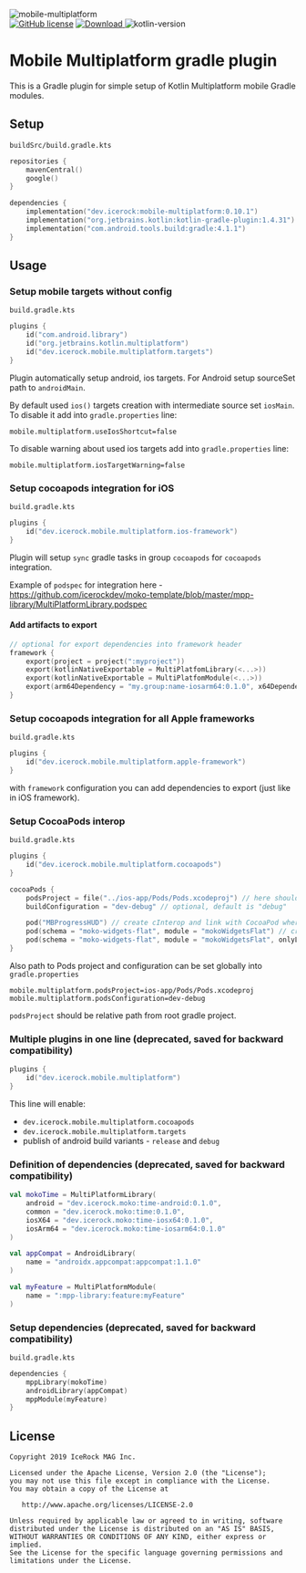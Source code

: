 ![mobile-multiplatform](https://user-images.githubusercontent.com/5010169/100611874-9aa17f80-3344-11eb-9737-c50ba63b0f6e.png)  
[![GitHub license](https://img.shields.io/badge/license-Apache%20License%202.0-blue.svg?style=flat)](http://www.apache.org/licenses/LICENSE-2.0) [![Download](https://img.shields.io/maven-central/v/dev.icerock/mobile-multiplatform) ](https://repo1.maven.org/maven2/dev/icerock/mobile-multiplatform) ![kotlin-version](https://img.shields.io/badge/kotlin-1.4.31-orange)

# Mobile Multiplatform gradle plugin
This is a Gradle plugin for simple setup of Kotlin Multiplatform mobile Gradle modules.  

## Setup
`buildSrc/build.gradle.kts`
```kotlin
repositories {
    mavenCentral()
    google()
}

dependencies {
    implementation("dev.icerock:mobile-multiplatform:0.10.1")
    implementation("org.jetbrains.kotlin:kotlin-gradle-plugin:1.4.31")
    implementation("com.android.tools.build:gradle:4.1.1")
}
```

## Usage
### Setup mobile targets without config
`build.gradle.kts`
```kotlin
plugins {
    id("com.android.library")
    id("org.jetbrains.kotlin.multiplatform")
    id("dev.icerock.mobile.multiplatform.targets")
}
```

Plugin automatically setup android, ios targets.
For Android setup sourceSet path to `androidMain`.

By default used `ios()` targets creation with intermediate source set `iosMain`. To disable it add
into `gradle.properties` line:
```
mobile.multiplatform.useIosShortcut=false
```

To disable warning about used ios targets add into `gradle.properties` line:
```
mobile.multiplatform.iosTargetWarning=false
```

### Setup cocoapods integration for iOS
`build.gradle.kts`
```kotlin
plugins {
    id("dev.icerock.mobile.multiplatform.ios-framework")
}
```

Plugin will setup `sync` gradle tasks in group `cocoapods` for `cocoapods` integration.

Example of `podspec` for integration here - https://github.com/icerockdev/moko-template/blob/master/mpp-library/MultiPlatformLibrary.podspec

#### Add artifacts to export
```kotlin
// optional for export dependencies into framework header
framework {
    export(project = project(":myproject"))
    export(kotlinNativeExportable = MultiPlatfomLibrary(<...>))
    export(kotlinNativeExportable = MultiPlatfomModule(<...>))
    export(arm64Dependency = "my.group:name-iosarm64:0.1.0", x64Dependency = "my.group:name-iosx64:0.1.0")
}
```

### Setup cocoapods integration for all Apple frameworks
`build.gradle.kts`
```kotlin
plugins {
    id("dev.icerock.mobile.multiplatform.apple-framework")
}
```

with `framework` configuration you can add dependencies to export (just like in iOS framework).

### Setup CocoaPods interop
`build.gradle.kts`
```kotlin
plugins {
    id("dev.icerock.mobile.multiplatform.cocoapods")
}

cocoaPods {
    podsProject = file("../ios-app/Pods/Pods.xcodeproj") // here should be path to your Pods project
    buildConfiguration = "dev-debug" // optional, default is "debug"

    pod("MBProgressHUD") // create cInterop and link with CocoaPod where schema and module is same
    pod(schema = "moko-widgets-flat", module = "mokoWidgetsFlat") // create cInterop and link with CocoaPod where schema and module is different
    pod(schema = "moko-widgets-flat", module = "mokoWidgetsFlat", onlyLink = true) // not create cInterop - just link framework with this CocoaPod
}
```

Also path to Pods project and configuration can be set globally into `gradle.properties`
```properties
mobile.multiplatform.podsProject=ios-app/Pods/Pods.xcodeproj
mobile.multiplatform.podsConfiguration=dev-debug
```
`podsProject` should be relative path from root gradle project.

### Multiple plugins in one line (deprecated, saved for backward compatibility)
```kotlin
plugins { 
    id("dev.icerock.mobile.multiplatform")
}
```
This line will enable:
- `dev.icerock.mobile.multiplatform.cocoapods`
- `dev.icerock.mobile.multiplatform.targets`
- publish of android build variants - `release` and `debug`

### Definition of dependencies (deprecated, saved for backward compatibility)
```kotlin
val mokoTime = MultiPlatformLibrary(
    android = "dev.icerock.moko:time-android:0.1.0",
    common = "dev.icerock.moko:time:0.1.0",
    iosX64 = "dev.icerock.moko:time-iosx64:0.1.0",
    iosArm64 = "dev.icerock.moko:time-iosarm64:0.1.0"
)

val appCompat = AndroidLibrary(
    name = "androidx.appcompat:appcompat:1.1.0"
)

val myFeature = MultiPlatformModule(
    name = ":mpp-library:feature:myFeature"
)
```

### Setup dependencies (deprecated, saved for backward compatibility)
`build.gradle.kts`
```kotlin
dependencies {
    mppLibrary(mokoTime)
    androidLibrary(appCompat)
    mppModule(myFeature)
}
```

## License
        
    Copyright 2019 IceRock MAG Inc.
    
    Licensed under the Apache License, Version 2.0 (the "License");
    you may not use this file except in compliance with the License.
    You may obtain a copy of the License at
    
       http://www.apache.org/licenses/LICENSE-2.0
    
    Unless required by applicable law or agreed to in writing, software
    distributed under the License is distributed on an "AS IS" BASIS,
    WITHOUT WARRANTIES OR CONDITIONS OF ANY KIND, either express or implied.
    See the License for the specific language governing permissions and
    limitations under the License.
